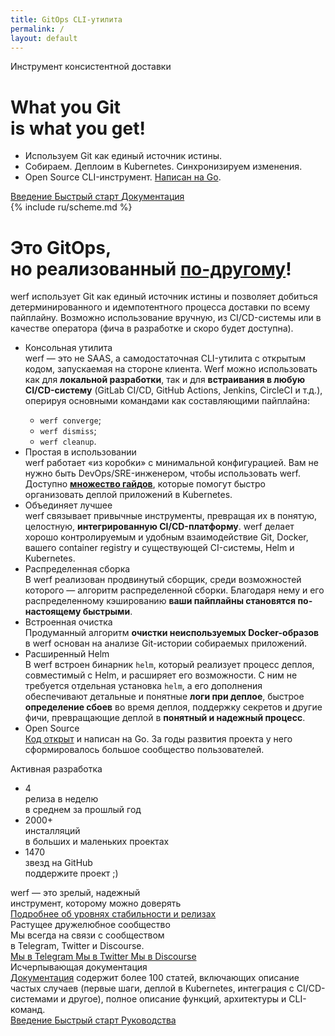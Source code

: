 ```yaml
---
title: GitOps CLI-утилита
permalink: /
layout: default
---
```


<div class="presentation" id="presentation">
    <div class="presentation__bg" id="presentation-bg"></div>
    <div class="page__container presentation__container">
        <div class="presentation__row">
            <div class="presentation__row-item" id="presentation-title">
                <div class="presentation__subtitle">Инструмент консистентной доставки</div>
                <h1 class="presentation__title">What you Git<br/> is what you get!</h1>
                <!-- <h1 class="presentation__title">What you Git<br/> is what you get!<span title="Что ты git'ишь, то и видишь!">*</span></h1> -->
                <ul class="presentation__features">
                    <li>Используем Git как единый источник истины.</li>
                    <li>Собираем. Деплоим в Kubernetes. Синхронизируем изменения.</li>
                    <li>Open Source CLI-инструмент. <a href="https://github.com/werf/werf" target="_blank">Написан на Go</a>.</li>
                </ul>
                <div class="presentation__btns page__btn-group">
                    <a href="{{ site.baseurl }}/introduction.html" target="_blank" class="page__btn page__btn_b page__btn_small">
                        Введение
                    </a>
                    <a href="{{ site.baseurl }}/documentation/quickstart.html" target="_blank" class="page__btn page__btn_b page__btn_small">
                        Быстрый старт
                    </a>
                    <a href="{{ site.baseurl }}/documentation/index.html" target="_blank" class="page__btn page__btn_b page__btn_small">
                        Документация
                    </a>
                </div>
            </div>
            <div class="presentation__row-item presentation__row-item_scheme">
                {% include ru/scheme.md %}
            </div>
        </div>
    </div>
</div>

<div class="welcome">
    <div class="page__container">
        <div class="welcome__content">
            <h1 class="welcome__title">
                Это GitOps,<br/>но реализованный <a href="https://www.youtube.com/watch?v=FPMuVdW2hYs"><b>по-другому</b></a>!
            </h1>
            <div class="welcome__subtitle">
                werf использует Git как единый источник истины и позволяет добиться детерминированного и идемпотентного процесса доставки по всему пайплайну. 
                Возможно использование вручную, из CI/CD-системы или в качестве оператора (фича в разработке и скоро будет доступна).
            </div>
        </div>
    </div>
</div>

<div class="page__container">
    <div class="intro">
        <div class="intro__image"></div>        
    </div>
</div>

<div class="features">
    <div class="page__container">
        <ul class="features__list">
            <li class="features__list-item">
                <div class="features__list-item-icon features__list-item-icon_lifecycle"></div>
                <div class="features__list-item-title">Консольная утилита</div>
                <div class="features__list-item-text">
                    werf — это не SAAS, а самодостаточная CLI-утилита с открытым кодом, запускаемая на стороне клиента. Werf можно использовать как для <b>локальной разработки</b>, так и для <b>встраивания в любую CI/CD-систему</b> (GitLab CI/CD, GitHub Actions, Jenkins, CircleCI и т.д.), оперируя основными командами как составляющими пайплайна:
                    <ul>
                        <li><code>werf converge</code>;</li>
                        <li><code>werf dismiss</code>;</li>
                        <li><code>werf cleanup</code>.</li>
                    </ul>
                </div>
            </li>
            <li class="features__list-item">
                <div class="features__list-item-icon features__list-item-icon_easy"></div>
                <div class="features__list-item-title">Простая в использовании</div>
                <div class="features__list-item-text">
                    werf работает «из коробки» с минимальной конфигурацией. Вам не нужно быть DevOps/SRE-инженером, чтобы использовать werf. Доступно <a href="{{ site.baseurl }}/documentation/guides.html"><b>множество гайдов</b></a>, которые помогут быстро организовать деплой приложений в Kubernetes.
                </div>
            </li>
            <li class="features__list-item">
                <div class="features__list-item-icon features__list-item-icon_config"></div>
                <div class="features__list-item-title">Объединяет лучшее</div>
                <div class="features__list-item-text">
                    werf связывает привычные инструменты, превращая их в понятую, целостную, <b>интегрированную CI/CD-платформу</b>. werf делает хорошо контролируемым и удобным взаимодействие Git, Docker, вашего container registry и существующей CI-системы, Helm и Kubernetes.
                </div>
            </li>
            <li class="features__list-item">
                <div class="features__list-item-icon features__list-item-icon_kubernetes"></div>
                <div class="features__list-item-title">Распределенная сборка</div>
                <div class="features__list-item-text">
                    В werf реализован продвинутый сборщик, среди возможностей которого — алгоритм распределенной сборки. Благодаря нему и его распределенному кэшированию <b>ваши пайплайны становятся по-настоящему быстрыми</b>.
                </div>
            </li>
            <li class="features__list-item">
                <div class="features__list-item-icon features__list-item-icon_debug"></div>
                <div class="features__list-item-title">Встроенная очистка</div>
                <div class="features__list-item-text">
                    Продуманный алгоритм <b>очистки неиспользуемых Docker-образов</b> в werf основан на анализе Git-истории собираемых приложений.
                </div>
            </li>
            <li class="features__list-item">
                <div class="features__list-item-icon features__list-item-icon_helm"></div>
                <div class="features__list-item-title">Расширенный Helm</div>
                <div class="features__list-item-text">
                    В werf встроен бинарник <code>helm</code>, который реализует процесс деплоя, совместимый с Helm, и расширяет его возможности. С ним не требуется отдельная установка <code>helm</code>, а его дополнения обеспечивают детальные и понятные <b>логи при деплое</b>, быстрое <b>определение сбоев</b> во время деплоя, поддержку секретов и другие фичи, превращающие деплой в <b>понятный и надежный процесс</b>.
                </div>
            </li>
            <li class="features__list-item features__list-item_special">
                <div class="features__list-item-title">Open Source</div>
                <div class="features__list-item-description">
                    <a href="https://github.com/werf/werf" target="_blank">Код открыт</a> и написан на Go. За годы развития проекта у него сформировалось большое сообщество пользователей.
                </div>
            </li>
        </ul>
    </div>
</div>

<div class="stats">
    <div class="page__container">
        <div class="stats__content">
            <div class="stats__title">Активная разработка</div>
            <ul class="stats__list">
                <li class="stats__list-item">
                    <div class="stats__list-item-num">4</div>
                    <div class="stats__list-item-title">релиза в неделю</div>
                    <div class="stats__list-item-subtitle">в среднем за прошлый год</div>
                </li>
                <li class="stats__list-item">
                    <div class="stats__list-item-num">2000+</div>
                    <div class="stats__list-item-title">инсталляций</div>
                    <div class="stats__list-item-subtitle">в больших и маленьких проектах</div>
                </li>
                <li class="stats__list-item">
                    <div class="stats__list-item-num gh_counter">1470</div>
                    <div class="stats__list-item-title">звезд на GitHub</div>
                    <div class="stats__list-item-subtitle">поддержите проект ;)</div>
                </li>
            </ul>
        </div>
    </div>
</div>

<div class="reliability">
    <div class="page__container">
        <div class="reliability__content">
            <div class="reliability__column">
                <div class="reliability__title">
                    werf — это зрелый, надежный<br>
                    инструмент, которому можно доверять
                </div>
                <a href="{{ site.baseurl }}/installation.html#all-changes-in-werf-go-through-all-stability-channels" class="page__btn page__btn_b page__btn_small page__btn_inline">
                    Подробнее об уровнях стабильности и релизах
                </a>
            </div>
            <div class="reliability__column reliability__column_image">
                <div class="reliability__image"></div>
            </div>
        </div>
    </div>
</div>

<div class="community">
    <div class="page__container">
        <div class="community__content">
            <div class="community__title">Растущее дружелюбное сообщество</div>
            <div class="community__subtitle">Мы всегда на связи с сообществом<br/> в Telegram, Twitter и Discourse.</div>
            <div class="community__btns">
                <a href="{{ site.social_links[page.lang].telegram }}" target="_blank" class="page__btn page__btn_w community__btn">
                    <span class="page__icon page__icon_telegram"></span>
                    Мы в Telegram
                </a>
                <a href="{{ site.social_links[page.lang].twitter }}" target="_blank" class="page__btn page__btn_w community__btn">
                    <span class="page__icon page__icon_twitter"></span>
                    Мы в Twitter
                </a>
                <a href="https://community.flant.com/c/werf/6" rel="noopener noreferrer" target="_blank" class="page__btn page__btn_w community__btn">
                    <span class="page__icon page__icon_discourse"></span>
                    Мы в Discourse
                </a>
            </div>
        </div>
    </div>
</div>

<div class="page__container">
    <div class="documentation">
        <div class="documentation__image">
        </div>
        <div class="documentation__info">
            <div class="documentation__info-title">
                Исчерпывающая документация
            </div>
            <div class="documentation__info-text">
              <a href="{{ site.baseurl }}/documentation/index.html">Документация</a> содержит более 100 статей, включающих описание частых случаев (первые шаги, деплой в Kubernetes, интеграция с CI/CD-системами и другое), полное описание функций, архитектуры и CLI-команд.
            </div>
        </div>
        <div class="documentation__btns">
            <a href="{{ site.baseurl }}/introduction.html" class="page__btn page__btn_b documentation__btn">
                Введение
            </a>
            <a href="{{ site.baseurl }}/documentation/quickstart.html" class="page__btn page__btn_o documentation__btn">
                Быстрый старт
            </a>
            <a href="{{ site.baseurl }}/documentation/guides.html" class="page__btn page__btn_o documentation__btn">
                Руководства
            </a>
        </div>
    </div>
</div>
